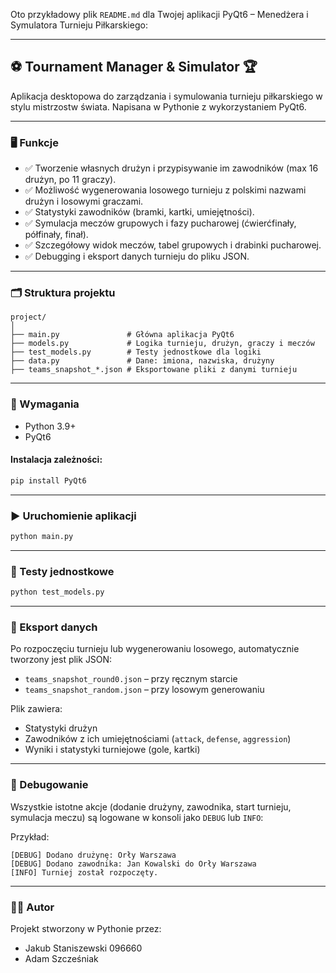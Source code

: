 Oto przykładowy plik `README.md` dla Twojej aplikacji PyQt6 – Menedżera i Symulatora Turnieju Piłkarskiego:

---

## ⚽ Tournament Manager & Simulator 🏆

Aplikacja desktopowa do zarządzania i symulowania turnieju piłkarskiego w stylu mistrzostw świata. Napisana w Pythonie z wykorzystaniem PyQt6.

---

### 🖥️ Funkcje

* ✅ Tworzenie własnych drużyn i przypisywanie im zawodników (max 16 drużyn, po 11 graczy).
* ✅ Możliwość wygenerowania losowego turnieju z polskimi nazwami drużyn i losowymi graczami.
* ✅ Statystyki zawodników (bramki, kartki, umiejętności).
* ✅ Symulacja meczów grupowych i fazy pucharowej (ćwierćfinały, półfinały, finał).
* ✅ Szczegółowy widok meczów, tabel grupowych i drabinki pucharowej.
* ✅ Debugging i eksport danych turnieju do pliku JSON.

---

### 🗂️ Struktura projektu

```
project/
│
├── main.py               # Główna aplikacja PyQt6
├── models.py             # Logika turnieju, drużyn, graczy i meczów
├── test_models.py        # Testy jednostkowe dla logiki
├── data.py               # Dane: imiona, nazwiska, drużyny
├── teams_snapshot_*.json # Eksportowane pliki z danymi turnieju
```

---

### 🔧 Wymagania

* Python 3.9+
* PyQt6

#### Instalacja zależności:

```bash
pip install PyQt6
```

---

### ▶️ Uruchomienie aplikacji

```bash
python main.py
```

---

### 🧪 Testy jednostkowe

```bash
python test_models.py
```

---

### 📝 Eksport danych

Po rozpoczęciu turnieju lub wygenerowaniu losowego, automatycznie tworzony jest plik JSON:

* `teams_snapshot_round0.json` – przy ręcznym starcie
* `teams_snapshot_random.json` – przy losowym generowaniu

Plik zawiera:

* Statystyki drużyn
* Zawodników z ich umiejętnościami (`attack`, `defense`, `aggression`)
* Wyniki i statystyki turniejowe (gole, kartki)

---

### 🐞 Debugowanie

Wszystkie istotne akcje (dodanie drużyny, zawodnika, start turnieju, symulacja meczu) są logowane w konsoli jako `DEBUG` lub `INFO`:

Przykład:

```
[DEBUG] Dodano drużynę: Orły Warszawa
[DEBUG] Dodano zawodnika: Jan Kowalski do Orły Warszawa
[INFO] Turniej został rozpoczęty.
```
---

### 👨‍💻 Autor

Projekt stworzony w Pythonie przez:
- Jakub Staniszewski 096660
- Adam Szcześniak

